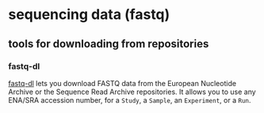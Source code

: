 # sequencing data (fastq)

## tools for downloading from repositories

### fastq-dl

[fastq-dl](https://github.com/rpetit3/fastq-dl) lets you download FASTQ data from the European Nucleotide Archive or the Sequence Read Archive repositories.
It allows you to use any ENA/SRA accession number, for a `Study`, a `Sample`, an `Experiment`, or a `Run`.
